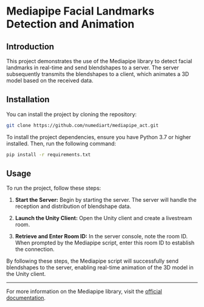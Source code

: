 # Mediapipe Facial Landmarks Detection and Animation

## Introduction

This project demonstrates the use of the Mediapipe library to detect facial landmarks in real-time and send blendshapes to a server. The server subsequently transmits the blendshapes to a client, which animates a 3D model based on the received data.

## Installation

You can install the project by cloning the repository:

```bash
git clone https://github.com/numediart/mediapipe_act.git
```

To install the project dependencies, ensure you have Python 3.7 or higher installed. Then, run the following command:

```bash
pip install -r requirements.txt
```

## Usage

To run the project, follow these steps:

1. **Start the Server:**
   Begin by starting the server. The server will handle the reception and distribution of blendshape data.

2. **Launch the Unity Client:**
   Open the Unity client and create a livestream room.

3. **Retrieve and Enter Room ID:**
   In the server console, note the room ID. When prompted by the Mediapipe script, enter this room ID to establish the connection.

By following these steps, the Mediapipe script will successfully send blendshapes to the server, enabling real-time animation of the 3D model in the Unity client.

---

For more information on the Mediapipe library, visit the [official documentation](https://ai.google.dev/edge/mediapipe/solutions/guide?hl=fr).